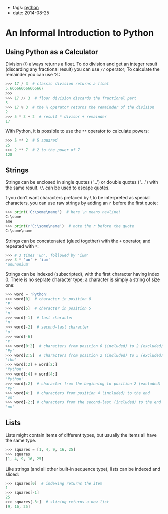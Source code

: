 - tags: [python](/tags.md#python)
- date: 2014-08-25

# An Informal Introduction to Python

## Using Python as a Calculator

Division (/) always returns a float. To do division and get an integer result (discarding any fractional result) you can use `//` operator; To calculate the remainder you can use %:

```python
>>> 17 / 3  # classic division returns a float
5.666666666666667
>>>
>>> 17 // 3  # floor division discards the fractional part
5
>>> 17 % 3  # the % operator returns the remainder of the division
2
>>> 5 * 3 + 2  # result * divisor + remainder
17

```

With Python, it is possible to use the `**` operator to calculate powers:

```python
>>> 5 ** 2  # 5 squared
25
>>> 2 ** 7  # 2 to the power of 7
128

```

## Strings

Strings can be enclosed in single quotes ('...') or double quotes ("...") with the same result. `\\` can be used to escape quotes.

f you don’t want characters prefaced by \ to be interpreted as special characters, you can use raw strings by adding an `r` before the first quote:

```python
>>> print('C:\some\name')  # here \n means newline!
C:\some
ame
>>> print(r'C:\some\name')  # note the r before the quote
C:\some\name

```

Strings can be concatenated (glued together) with the `+` operator, and repeated with `*`:

```python
>>> # 3 times 'un', followed by 'ium'
>>> 3 * 'un' + 'ium'
'unununium'

```

Strings can be indexed (subscripted), with the first character having index 0. There is no seprate character type; a character is simply a string of size one:

```python
>>> word = 'Python'
>>> word[0]  # character in position 0
'P'
>>> word[5]  # character in position 5
'n'
>>> word[-1]  # last character
'n'
>>> word[-2]  # second-last character
'o'
>>> word[-6]
'P'
>>> word[0:2]  # characters from position 0 (included) to 2 (excluded)
'Py'
>>> word[2:5]  # characters from position 2 (included) to 5 (excluded)
'tho'
>>> word[:2] + word[2:]
'Python'
>>> word[:4] + word[4:]
'Python'
>>> word[:2]  # character from the beginning to position 2 (excluded)
'Py'
>>> word[4:]  # characters from position 4 (included) to the end
'on'
>>> word[-2:] # characters from the second-last (included) to the end
'on'

```

## Lists

Lists might contain items of different types, but usually the items all have the same type.

```python
>>> squares = [1, 4, 9, 16, 25]
>>> squares
[1, 4, 9, 16, 25]

```

Like strings (and all other built-in sequence type), lists can be indexed and sliced:

```python
>>> squares[0]  # indexing returns the item
1
>>> squares[-1]
25
>>> squares[-3:]  # slicing returns a new list
[9, 16, 25]

```